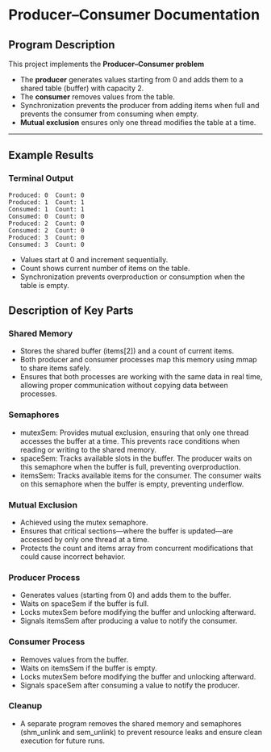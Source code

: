 # Producer–Consumer Documentation

## Program Description

This project implements the **Producer–Consumer problem**

- The **producer** generates values starting from 0 and adds them to a shared table (buffer) with capacity 2.  
- The **consumer** removes values from the table.  
- Synchronization prevents the producer from adding items when full and prevents the consumer from consuming when empty.  
- **Mutual exclusion** ensures only one thread modifies the table at a time.

---

## Example Results

### Terminal Output

```text
Produced: 0  Count: 0
Produced: 1  Count: 1
Consumed: 1  Count: 1
Consumed: 0  Count: 0
Produced: 2  Count: 0
Consumed: 2  Count: 0
Produced: 3  Count: 0
Consumed: 3  Count: 0
```

- Values start at 0 and increment sequentially.
- Count shows current number of items on the table.
- Synchronization prevents overproduction or consumption when the table is empty.


## Description of Key Parts
### Shared Memory
- Stores the shared buffer (items[2]) and a count of current items.
- Both producer and consumer processes map this memory using mmap to share items safely.
- Ensures that both processes are working with the same data in real time, allowing proper communication without copying data between processes.

### Semaphores
- mutexSem: Provides mutual exclusion, ensuring that only one thread accesses the buffer at a time. This prevents race conditions when reading or writing to the shared memory.
- spaceSem: Tracks available slots in the buffer. The producer waits on this semaphore when the buffer is full, preventing overproduction.
- itemsSem: Tracks available items for the consumer. The consumer waits on this semaphore when the buffer is empty, preventing underflow.

### Mutual Exclusion
- Achieved using the mutex semaphore.
- Ensures that critical sections—where the buffer is updated—are accessed by only one thread at a time.
- Protects the count and items array from concurrent modifications that could cause incorrect behavior.

### Producer Process
- Generates values (starting from 0) and adds them to the buffer.
- Waits on spaceSem if the buffer is full.
- Locks mutexSem before modifying the buffer and unlocking afterward.
- Signals itemsSem after producing a value to notify the consumer.

### Consumer Process
- Removes values from the buffer.
- Waits on itemsSem if the buffer is empty.
- Locks mutexSem before modifying the buffer and unlocking afterward.
- Signals spaceSem after consuming a value to notify the producer.

### Cleanup
- A separate program removes the shared memory and semaphores (shm_unlink and sem_unlink) to prevent resource leaks and ensure clean execution for future runs.
